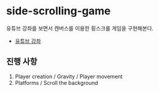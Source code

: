# side-scrolling-game
유튜브 강좌를 보면서 캔버스를 이용한 횡스크롤 게임을 구현해본다.

- [유튜브 강좌](https://youtu.be/4q2vvZn5aoo)

## 진행 사항
01. Player creation / Gravity / Player movement
02. Platforms / Scroll the background
